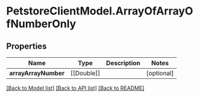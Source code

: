 # PetstoreClientModel.ArrayOfArrayOfNumberOnly

## Properties
Name | Type | Description | Notes
------------ | ------------- | ------------- | -------------
**arrayArrayNumber** | [[Double]] |  | [optional] 

[[Back to Model list]](../README.md#documentation-for-models) [[Back to API list]](../README.md#documentation-for-api-endpoints) [[Back to README]](../README.md)


